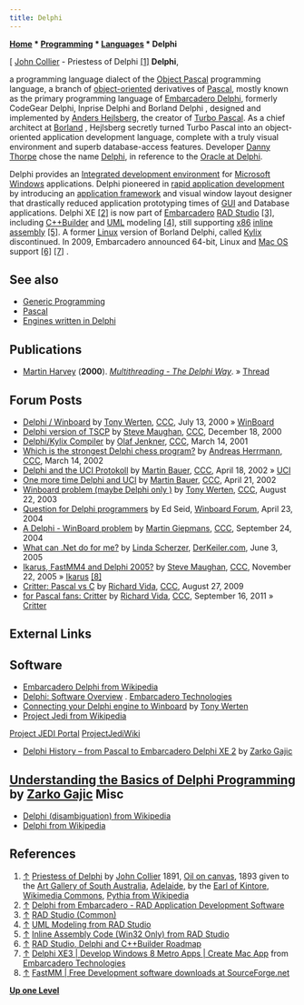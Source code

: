 ```yaml
---
title: Delphi
---
```

**[Home](Home "Home") * [Programming](Programming "Programming") * [Languages](Languages "Languages") * Delphi**

\[ [John Collier](Category:John_Collier "Category:John Collier") - Priestess of Delphi <a id="cite-note-1" href="#cite-ref-1">[1]</a>
**Delphi**,

a programming language dialect of the [Object Pascal](https://en.wikipedia.org/wiki/Object_Pascal) programming language, a branch of [object-oriented](https://en.wikipedia.org/wiki/Object-oriented_programming) derivatives of [Pascal](Pascal "Pascal"), mostly known as the primary programming language of [Embarcadero Delphi](https://en.wikipedia.org/wiki/Embarcadero_Delphi), formerly CodeGear Delphi, Inprise Delphi and Borland Delphi , designed and implemented by [Anders Hejlsberg](https://en.wikipedia.org/wiki/Anders_Hejlsberg), the creator of [Turbo Pascal](Pascal#TurboPascal "Pascal"). As a chief architect at [Borland](https://en.wikipedia.org/wiki/Borland) , Hejlsberg secretly turned Turbo Pascal into an object-oriented application development language, complete with a truly visual environment and superb database-access features. Developer [Danny Thorpe](https://en.wikipedia.org/wiki/Danny_Thorpe) chose the name [Delphi](https://en.wikipedia.org/wiki/Delphi), in reference to the [Oracle at Delphi](https://en.wikipedia.org/wiki/Pythia).

Delphi provides an [Integrated development environment](https://en.wikipedia.org/wiki/Integrated_development_environment) for [Microsoft](Microsoft "Microsoft") [Windows](Windows "Windows") applications. Delphi pioneered in [rapid application development](https://en.wikipedia.org/wiki/Rapid_application_development) by introducing an [application framework](https://en.wikipedia.org/wiki/Application_framework) and visual window layout designer that drastically reduced application prototyping times of [GUI](GUI "GUI") and Database applications. Delphi XE <a id="cite-note-2" href="#cite-ref-2">[2]</a> is now part of [Embarcadero](https://en.wikipedia.org/wiki/Embarcadero_Technologies) [RAD Studio](https://en.wikipedia.org/wiki/Embarcadero_Delphi#RAD_Studio) <a id="cite-note-3" href="#cite-ref-3">[3]</a>, including [C++Builder](https://en.wikipedia.org/wiki/C%2B%2BBuilder) and [UML](https://en.wikipedia.org/wiki/Unified_Modeling_Language) modeling <a id="cite-note-4" href="#cite-ref-4">[4]</a>, still supporting [x86](X86 "X86") [inline assembly](Assembly#InlineAssembly "Assembly") <a id="cite-note-5" href="#cite-ref-5">[5]</a>. A former [Linux](Linux "Linux") version of Borland Delphi, called [Kylix](https://en.wikipedia.org/wiki/Kylix_%28software%29) discontinued. In 2009, Embarcadero announced 64-bit, Linux and [Mac OS](Mac_OS "Mac OS") support <a id="cite-note-6" href="#cite-ref-6">[6]</a> <a id="cite-note-7" href="#cite-ref-7">[7]</a> .

## See also

- [Generic Programming](Generic_Programming "Generic Programming")
- [Pascal](Pascal "Pascal")
- [Engines written in Delphi](Category:Delphi "Category:Delphi")

## Publications

- [Martin Harvey](https://comp.lang.pascal.delphi.misc.narkive.com/HW7VUOEV/martin-harvey-thread-tutorial) (**2000**). *[Multithreading - The Delphi Way](https://seti.net/engineering/threads/threads.php)*. » [Thread](Thread "Thread")

## Forum Posts

- [Delphi / Winboard](https://www.stmintz.com/ccc/index.php?id=119042) by [Tony Werten](Tony_van_Roon-Werten "Tony van Roon-Werten"), [CCC](CCC "CCC"), July 13, 2000 » [WinBoard](WinBoard "WinBoard")
- [Delphi version of TSCP](https://www.stmintz.com/ccc/index.php?id=145411) by [Steve Maughan](Steve_Maughan "Steve Maughan"), [CCC](CCC "CCC"), December 18, 2000
- [Delphi/Kylix Compiler](https://www.stmintz.com/ccc/index.php?id=158578) by [Olaf Jenkner](Olaf_Jenkner "Olaf Jenkner"), [CCC](CCC "CCC"), March 14, 2001
- [Which is the strongest Delphi chess program?](https://www.stmintz.com/ccc/index.php?id=217882) by [Andreas Herrmann](Andreas_Herrmann "Andreas Herrmann"), [CCC](CCC "CCC"), March 14, 2002
- [Delphi and the UCI Protokoll](https://www.stmintz.com/ccc/index.php?id=224455) by [Martin Bauer](Martin_Bauer "Martin Bauer"), [CCC](CCC "CCC"), April 18, 2002 » [UCI](UCI "UCI")
- [One more time Delphi and UCI](https://www.stmintz.com/ccc/index.php?id=225107) by [Martin Bauer](Martin_Bauer "Martin Bauer"), [CCC](CCC "CCC"), April 21, 2002
- [Winboard problem (maybe Delphi only )](https://www.stmintz.com/ccc/index.php?id=312449) by [Tony Werten](Tony_van_Roon-Werten "Tony van Roon-Werten"), [CCC](CCC "CCC"), August 22, 2003
- [Question for Delphi programmers](http://www.open-aurec.com/wbforum/viewtopic.php?f=18&t=47359) by Ed Seid, [Winboard Forum](Computer_Chess_Forums "Computer Chess Forums"), April 23, 2004
- [A Delphi - WinBoard problem](https://www.stmintz.com/ccc/index.php?id=388903) by [Martin Giepmans](Martin_Giepmans "Martin Giepmans"), [CCC](CCC "CCC"), September 24, 2004
- [What can .Net do for me?](http://coding.derkeiler.com/Archive/Delphi/borland.public.delphi.non-technical/2005-06/msg00820.html) by [Linda Scherzer](Linda_Scherzer "Linda Scherzer"), [DerKeiler.com](http://www.derkeiler.com/about/), June 3, 2005
- [Ikarus, FastMM4 and Delphi 2005?](https://www.stmintz.com/ccc/index.php?id=463632) by [Steve Maughan](Steve_Maughan "Steve Maughan"), [CCC](CCC "CCC"), November 22, 2005 » [Ikarus](Ikarus "Ikarus") <a id="cite-note-8" href="#cite-ref-8">[8]</a>
- [Critter: Pascal vs C](http://www.talkchess.com/forum/viewtopic.php?t=29562) by [Richard Vida](Richard_Vida "Richard Vida"), [CCC](CCC "CCC"), August 27, 2009
- [for Pascal fans: Critter](http://www.talkchess.com/forum/viewtopic.php?t=40414) by [Richard Vida](Richard_Vida "Richard Vida"), [CCC](CCC "CCC"), September 16, 2011 » [Critter](Critter "Critter")

## External Links

## Software

- [Embarcadero Delphi from Wikipedia](https://en.wikipedia.org/wiki/Embarcadero_Delphi)
- [Delphi: Software Overview](https://www.embarcadero.com/products/delphi) . [Embarcadero Technologies](https://en.wikipedia.org/wiki/Embarcadero_Technologies)
- [Connecting your Delphi engine to Winboard](http://www.tim-mann.org/winboard/delphi.txt) by [Tony Werten](Tony_van_Roon-Werten "Tony van Roon-Werten")
- [Project Jedi from Wikipedia](https://en.wikipedia.org/wiki/Project_Jedi)

[Project JEDI Portal](http://www.delphi-jedi.org/)
[ProjectJediWiki](http://wiki.delphi-jedi.org/index.php?title=Home)

- [Delphi History – from Pascal to Embarcadero Delphi XE 2](https://www.thoughtco.com/history-of-delphi-1056847) by [Zarko Gajic](http://delphi.about.com/bio/Zarko-Gajic-3522.htm)

## [Understanding the Basics of Delphi Programming](https://www.thoughtco.com/beginners-guide-to-delphi-programming-1057657) by [Zarko Gajic](https://www.thoughtco.com/zarko-gajic-bio-1056695) Misc

- [Delphi (disambiguation) from Wikipedia](https://en.wikipedia.org/wiki/Delphi_%28disambiguation%29)
- [Delphi from Wikipedia](https://en.wikipedia.org/wiki/Delphi)

## References

1. <a id="cite-ref-1" href="#cite-note-1">↑</a> [Priestess of Delphi](http://commons.wikimedia.org/wiki/File:Collier-priestess_of_Delphi.jpg) by [John Collier](Category:John_Collier "Category:John Collier") 1891, [Oil on canvas](https://en.wikipedia.org/wiki/Oil_painting), 1893 given to the [Art Gallery of South Australia](https://en.wikipedia.org/wiki/Art_Gallery_of_South_Australia), [Adelaide](https://en.wikipedia.org/wiki/Adelaide), by the [Earl of Kintore](https://en.wikipedia.org/wiki/Algernon_Keith-Falconer,_9th_Earl_of_Kintore), [Wikimedia Commons](https://en.wikipedia.org/wiki/Wikimedia_Commons), [Pythia from Wikipedia](https://en.wikipedia.org/wiki/Pythia)
1. <a id="cite-ref-2" href="#cite-note-2">↑</a> [Delphi from Embarcadero - RAD Application Development Software](http://www.embarcadero.com/products/delphi)
1. <a id="cite-ref-3" href="#cite-note-3">↑</a> [RAD Studio (Common)](http://docs.embarcadero.com/products/rad_studio/delphiAndcpp2009/HelpUpdate2/EN/html/devcommon/conceptspart_xml.html)
1. <a id="cite-ref-4" href="#cite-note-4">↑</a> [UML Modeling from RAD Studio](http://docs.embarcadero.com/products/rad_studio/delphiAndcpp2009/HelpUpdate2/EN/html/devcommon/tgnetpart_xml.html)
1. <a id="cite-ref-5" href="#cite-note-5">↑</a> [Inline Assembly Code (Win32 Only) from RAD Studio](http://docs.embarcadero.com/products/rad_studio/delphiAndcpp2009/HelpUpdate2/EN/html/devcommon/inlineassemblycodepart_xml.html)
1. <a id="cite-ref-6" href="#cite-note-6">↑</a> [RAD Studio, Delphi and C++Builder Roadmap](http://edn.embarcadero.com/article/39934)
1. <a id="cite-ref-7" href="#cite-note-7">↑</a> [Delphi XE3 | Develop Windows 8 Metro Apps | Create Mac App](http://www.embarcadero.com/products/delphi) from [Embarcadero Technologies](http://www.embarcadero.com/)
1. <a id="cite-ref-8" href="#cite-note-8">↑</a> [FastMM | Free Development software downloads at SourceForge.net](http://sourceforge.net/projects/fastmm/)

**[Up one Level](Languages "Languages")**


